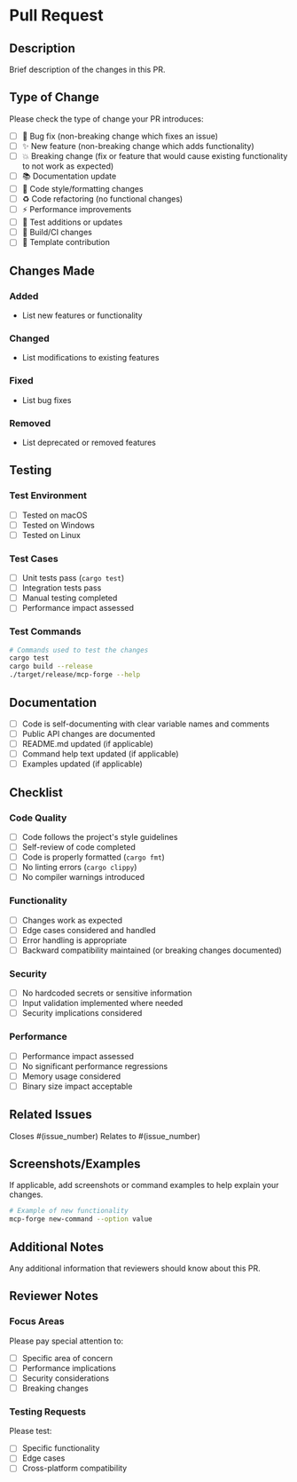 # Pull Request

## Description

Brief description of the changes in this PR.

## Type of Change

Please check the type of change your PR introduces:

- [ ] 🐛 Bug fix (non-breaking change which fixes an issue)
- [ ] ✨ New feature (non-breaking change which adds functionality)
- [ ] 💥 Breaking change (fix or feature that would cause existing functionality to not work as expected)
- [ ] 📚 Documentation update
- [ ] 🎨 Code style/formatting changes
- [ ] ♻️ Code refactoring (no functional changes)
- [ ] ⚡ Performance improvements
- [ ] 🧪 Test additions or updates
- [ ] 🔧 Build/CI changes
- [ ] 📝 Template contribution

## Changes Made

### Added
- List new features or functionality

### Changed
- List modifications to existing features

### Fixed
- List bug fixes

### Removed
- List deprecated or removed features

## Testing

### Test Environment
- [ ] Tested on macOS
- [ ] Tested on Windows  
- [ ] Tested on Linux

### Test Cases
- [ ] Unit tests pass (`cargo test`)
- [ ] Integration tests pass
- [ ] Manual testing completed
- [ ] Performance impact assessed

### Test Commands
```bash
# Commands used to test the changes
cargo test
cargo build --release
./target/release/mcp-forge --help
```

## Documentation

- [ ] Code is self-documenting with clear variable names and comments
- [ ] Public API changes are documented
- [ ] README.md updated (if applicable)
- [ ] Command help text updated (if applicable)
- [ ] Examples updated (if applicable)

## Checklist

### Code Quality
- [ ] Code follows the project's style guidelines
- [ ] Self-review of code completed
- [ ] Code is properly formatted (`cargo fmt`)
- [ ] No linting errors (`cargo clippy`)
- [ ] No compiler warnings introduced

### Functionality
- [ ] Changes work as expected
- [ ] Edge cases considered and handled
- [ ] Error handling is appropriate
- [ ] Backward compatibility maintained (or breaking changes documented)

### Security
- [ ] No hardcoded secrets or sensitive information
- [ ] Input validation implemented where needed
- [ ] Security implications considered

### Performance
- [ ] Performance impact assessed
- [ ] No significant performance regressions
- [ ] Memory usage considered
- [ ] Binary size impact acceptable

## Related Issues

Closes #(issue_number)
Relates to #(issue_number)

## Screenshots/Examples

If applicable, add screenshots or command examples to help explain your changes.

```bash
# Example of new functionality
mcp-forge new-command --option value
```

## Additional Notes

Any additional information that reviewers should know about this PR.

## Reviewer Notes

### Focus Areas
Please pay special attention to:
- [ ] Specific area of concern
- [ ] Performance implications
- [ ] Security considerations
- [ ] Breaking changes

### Testing Requests
Please test:
- [ ] Specific functionality
- [ ] Edge cases
- [ ] Cross-platform compatibility 